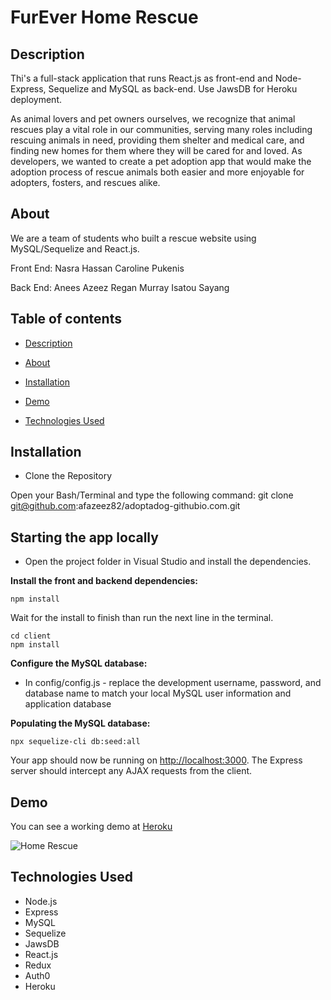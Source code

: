# FurEver Home Rescue
## Description

Thi's a full-stack application that runs React.js as front-end and Node-Express, Sequelize and MySQL as back-end. Use JawsDB for Heroku deployment.

As animal lovers and pet owners ourselves, we recognize that animal rescues play a vital role in our communities, serving many roles including rescuing animals in need, providing them shelter and medical care, and finding new homes for them where they will be cared for and loved. 
 As developers, we wanted to create a pet adoption app that would make the adoption process of rescue animals both easier and more enjoyable for adopters, fosters, and rescues alike.



## About

We are a team of students who built a rescue website using MySQL/Sequelize and React.js. 

Front End:
Nasra Hassan
Caroline Pukenis

Back End:
Anees Azeez
Regan Murray
Isatou Sayang


## Table of contents
- [Description](#description)
- [About](#about)
- [Installation](#installation)
- [Demo](#demo)

- [Technologies Used](#technologies-used)

## Installation
- Clone the Repository

Open your Bash/Terminal and type the following command: git clone git@github.com:afazeez82/adoptadog-githubio.com.git


## Starting the app locally

- Open the project folder in Visual Studio and install the dependencies. 

**Install the front and backend dependencies:**

 ```
npm install
 ```
 Wait for the install to finish than run the next line in the terminal.
 ```
cd client
npm install
 ```

**Configure the MySQL database:**

- In config/config.js - replace the development username, password, and database name to match your local MySQL user information and application database

**Populating the MySQL database:**

 ```
npx sequelize-cli db:seed:all
 ```
 

Your app should now be running on <http://localhost:3000>. The Express server should intercept any AJAX requests from the client.

## Demo

You can see a working demo at [Heroku](https://secure-thicket-27671.herokuapp.com/)

![Home Rescue](client//public/images/dog_rescue.gif)

## Technologies Used
- Node.js
- Express
- MySQL
- Sequelize
- JawsDB
- React.js
- Redux
- Auth0
- Heroku


